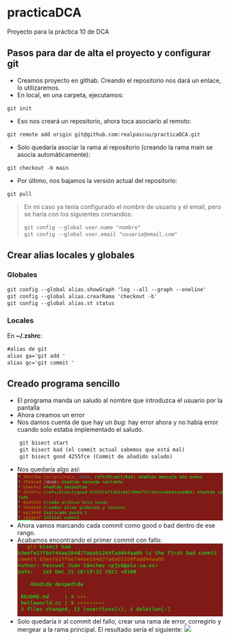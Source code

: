 # practicaDCA
Proyecto para la práctica 10 de DCA

## Pasos para dar de alta el proyecto y configurar git

- Creamos proyecto en githab. Creando el repositorio nos dará un enlace, lo utilizaremos.
- En local, en una carpeta, ejecutamos:
``` git
git init
```
- Eso nos creará un repositorio, ahora toca asociarlo al remoto:
``` git
git remote add origin git@github.com:realpascuu/practicaDCA.git 
```
- Solo quedaría asociar la rama al repositorio (creando la rama main se asocia automáticamente):
``` git
git checkout -b main
```
- Por último, nos bajamos la versión actual del repositorio:
``` git
git pull
```
> En mi caso ya tenía configurado el nombre de usuario y el email, pero se haría con los siguientes comandos:
> ``` git
> git config --global user.name "nombre"
> git config --global user.email "usuario@email.com"
> ```

## Crear alias locales y globales
### Globales
``` git
git config --global alias.showGraph 'log --all --graph --oneline'
git config --global alias.crearRama 'checkout -b'
git config --global alias.st status
```

### Locales
En **~/.zshrc**:
``` git
#alias de git           
alias ga='git add '   
alias gc='git commit ' 
```

## Creado programa sencillo

- El programa manda un saludo al nombre que introduzca el usuario por la pantalla
- Ahora creamos un error
- Nos damos cuenta de que hay un *bug*: hay error ahora y no había error cuando solo estaba implementado el saludo.
``` git
    git bisect start
    git bisect bad (el commit actual sabemos que está mal)
    git bisect good 4255fce (Commit de añadido saludo)
```

- Nos quedaría algo así:
![](./imagenes/hiloBisect.png)
- Ahora vamos marcando cada commit como good o bad dentro de ese rango.
- Acabamos encontrando el primer commit con fallo:
![](imagenes/deteccionBadCommit.png)
- Solo quedaría ir al commit del fallo, crear una rama de error, corregirlo y mergear a la rama principal. El resultado sería el siguiente:
![](imagenes/)